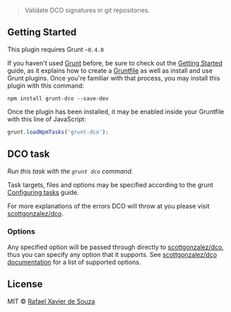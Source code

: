 > Validate DCO signatures in git repositories.


## Getting Started
This plugin requires Grunt `~0.4.0`

If you haven't used [Grunt](http://gruntjs.com/) before, be sure to check out the [Getting Started](http://gruntjs.com/getting-started) guide, as it explains how to create a [Gruntfile](http://gruntjs.com/sample-gruntfile) as well as install and use Grunt plugins. Once you're familiar with that process, you may install this plugin with this command:

```shell
npm install grunt-dco --save-dev
```

Once the plugin has been installed, it may be enabled inside your Gruntfile with this line of JavaScript:

```js
grunt.loadNpmTasks('grunt-dco');
```


## DCO task
_Run this task with the `grunt dco` command._

Task targets, files and options may be specified according to the grunt [Configuring tasks](http://gruntjs.com/configuring-tasks) guide.

For more explanations of the errors DCO will throw at you please visit [scottgonzalez/dco][].

[scottgonzalez/dco]: http://github.com/scottgonzalez/dco

### Options

Any specified option will be passed through directly to [scottgonzalez/dco][], thus you can specify any option that it supports. See [scottgonzalez/dco documentation][] for a list of supported options.

[scottgonzalez/dco]: http://github.com/scottgonzalez/dco
[scottgonzalez/dco documentation]: http://github.com/scottgonzalez/dco#dcogetcommiterrors-options-callback-


## License

MIT © [Rafael Xavier de Souza](http://rafael.xavier.blog.br)
